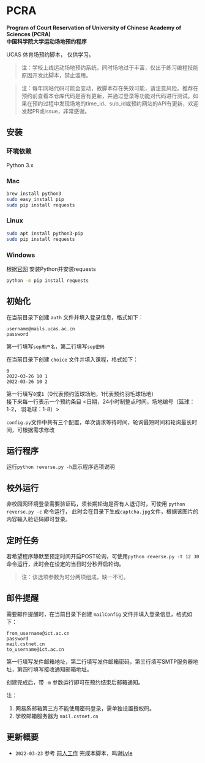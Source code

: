 # PCRA

**Program of Court Reservation of University of Chinese Academy of Sciences (PCRA)**  
**中国科学院大学运动场地预约程序**  

UCAS 体育场预约脚本， 仅供学习。

> 注：学校上线运动场地预约系统，同时场地过于丰富，仅出于练习编程技能原因开发此脚本，禁止滥用。
 
> 注：每年网站代码可能会变动，故脚本存在失效可能，请注意风险。推荐在预约前查看本仓库代码是否有更新，并通过登录等功能对代码进行测试。如果在预约过程中发现场地的time_id、sub_id或预约网站的API有更新，欢迎发起PR或issue，非常感谢。

## 安装

### 环境依赖

Python 3.x

### Mac

```bash
brew install python3
sudo easy_install pip
sudo pip install requests
```

### Linux

```bash
sudo apt install python3-pip
sudo pip install requests
```

### Windows

根据[官网](https://www.python.org/downloads/) 安装Python并安装requests

```bash
python -m pip install requests
```

## 初始化

在当前目录下创建 `auth` 文件并填入登录信息，格式如下：

```
username@mails.ucas.ac.cn
password
```

第一行填写`sep用户名`，第二行填写`sep密码`

在当前目录下创建 `choice` 文件并填入课程，格式如下：

```
0
2022-03-26 10 1
2022-03-26 10 2
```

第一行填写`0`或`1`（0代表预约篮球场地，1代表预约羽毛球场地）  
接下来每一行表示一个预约条目 <日期，24小时制整点时间，场地编号（篮球：1-2， 羽毛球：1-8）>



`config.py`文件中共有三个配置，单次请求等待时间，轮询最短时间和轮询最长时间，可根据需求修改

## 运行程序

运行`python reverse.py -h`显示程序选项说明

## 校外运行

非校园网环境登录需要验证码，须长期轮询是否有人退订时，可使用 ``python reverse.py -c`` 命令运行， 此时会在目录下生成`captcha.jpg`文件，根据该图片的内容输入验证码即可登录。

## 定时任务

若希望程序静默至预定时间开启POST轮询，可使用`python reverse.py -t 12 30`命令运行，此时会在设定的当日时分秒开启轮询。

> 注：该选项参数为时分两项组成，缺一不可。

## 邮件提醒

需要邮件提醒时，在当前目录下创建 `mailConfig` 文件并填入登录信息，格式如下：

```
from_username@ict.ac.cn
password
mail.cstnet.cn
to_username@ict.ac.cn
```

第一行填写发件邮箱地址，第二行填写发件邮箱密码，第三行填写SMTP服务器地址，第四行填写接收通知邮箱地址。

创建完成后，带 `-m` 参数运行即可在预约结束后邮箱通知。

注：

1. 网易系邮箱第三方不能使用密码登录，需单独设置授权码。
2. 学校邮箱服务器为 `mail.cstnet.cn`

## 更新概要

- `2022-03-23` 参考 [前人工作](https://github.com/LyleMi/ucas) 完成本脚本，鸣谢[Lyle](https://github.com/LyleMi)
